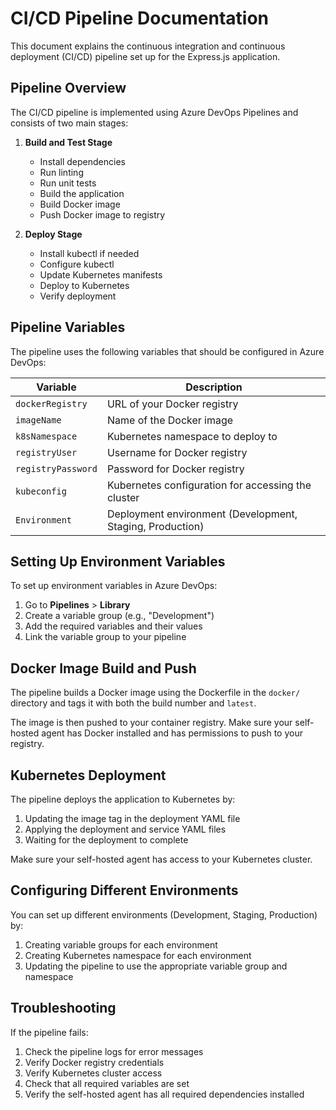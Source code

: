 # CI/CD Pipeline Documentation

This document explains the continuous integration and continuous deployment (CI/CD) pipeline set up for the Express.js application.

## Pipeline Overview

The CI/CD pipeline is implemented using Azure DevOps Pipelines and consists of two main stages:

1. **Build and Test Stage**
   - Install dependencies
   - Run linting
   - Run unit tests
   - Build the application
   - Build Docker image
   - Push Docker image to registry

2. **Deploy Stage**
   - Install kubectl if needed
   - Configure kubectl
   - Update Kubernetes manifests
   - Deploy to Kubernetes
   - Verify deployment

## Pipeline Variables

The pipeline uses the following variables that should be configured in Azure DevOps:

| Variable | Description |
|----------|-------------|
| `dockerRegistry` | URL of your Docker registry |
| `imageName` | Name of the Docker image |
| `k8sNamespace` | Kubernetes namespace to deploy to |
| `registryUser` | Username for Docker registry |
| `registryPassword` | Password for Docker registry |
| `kubeconfig` | Kubernetes configuration for accessing the cluster |
| `Environment` | Deployment environment (Development, Staging, Production) |

## Setting Up Environment Variables

To set up environment variables in Azure DevOps:

1. Go to **Pipelines** > **Library**
2. Create a variable group (e.g., "Development")
3. Add the required variables and their values
4. Link the variable group to your pipeline

## Docker Image Build and Push

The pipeline builds a Docker image using the Dockerfile in the `docker/` directory and tags it with both the build number and `latest`. 

The image is then pushed to your container registry. Make sure your self-hosted agent has Docker installed and has permissions to push to your registry.

## Kubernetes Deployment

The pipeline deploys the application to Kubernetes by:

1. Updating the image tag in the deployment YAML file
2. Applying the deployment and service YAML files
3. Waiting for the deployment to complete

Make sure your self-hosted agent has access to your Kubernetes cluster.

## Configuring Different Environments

You can set up different environments (Development, Staging, Production) by:

1. Creating variable groups for each environment
2. Creating Kubernetes namespace for each environment
3. Updating the pipeline to use the appropriate variable group and namespace

## Troubleshooting

If the pipeline fails:

1. Check the pipeline logs for error messages
2. Verify Docker registry credentials
3. Verify Kubernetes cluster access
4. Check that all required variables are set
5. Verify the self-hosted agent has all required dependencies installed
